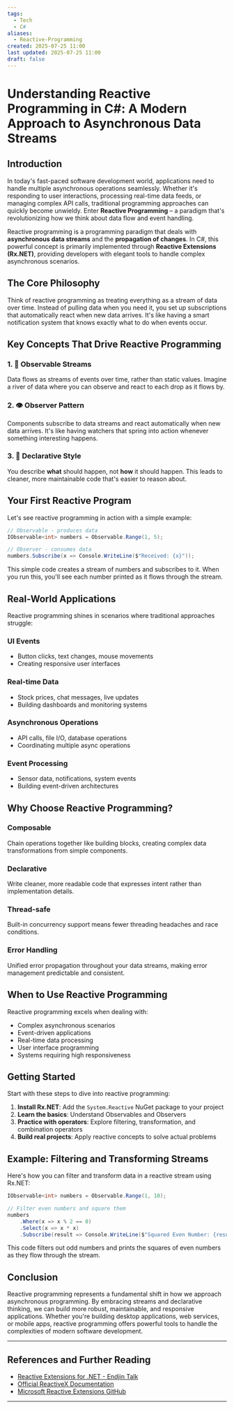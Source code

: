 ```yaml
---
tags:
  - Tech
  - C#
aliases:
  - Reactive-Programming
created: 2025-07-25 11:00
last updated: 2025-07-25 11:00
draft: false
---
```

# Understanding Reactive Programming in C#: A Modern Approach to Asynchronous Data Streams

## Introduction

In today's fast-paced software development world, applications need to handle multiple asynchronous operations seamlessly. Whether it's responding to user interactions, processing real-time data feeds, or managing complex API calls, traditional programming approaches can quickly become unwieldy. Enter **Reactive Programming** – a paradigm that's revolutionizing how we think about data flow and event handling.

Reactive programming is a programming paradigm that deals with **asynchronous data streams** and the **propagation of changes**. In C#, this powerful concept is primarily implemented through **Reactive Extensions (Rx.NET)**, providing developers with elegant tools to handle complex asynchronous scenarios.

## The Core Philosophy

Think of reactive programming as treating everything as a stream of data over time. Instead of pulling data when you need it, you set up subscriptions that automatically react when new data arrives. It's like having a smart notification system that knows exactly what to do when events occur.

## Key Concepts That Drive Reactive Programming

### 1. 🌊 Observable Streams
Data flows as streams of events over time, rather than static values. Imagine a river of data where you can observe and react to each drop as it flows by.

### 2. 👁️ Observer Pattern
Components subscribe to data streams and react automatically when new data arrives. It's like having watchers that spring into action whenever something interesting happens.

### 3. 📝 Declarative Style
You describe **what** should happen, not **how** it should happen. This leads to cleaner, more maintainable code that's easier to reason about.

## Your First Reactive Program

Let's see reactive programming in action with a simple example:

```csharp
// Observable - produces data
IObservable<int> numbers = Observable.Range(1, 5);

// Observer - consumes data
numbers.Subscribe(x => Console.WriteLine($"Received: {x}"));
```

This simple code creates a stream of numbers and subscribes to it. When you run this, you'll see each number printed as it flows through the stream.

## Real-World Applications

Reactive programming shines in scenarios where traditional approaches struggle:

### **UI Events**
- Button clicks, text changes, mouse movements
- Creating responsive user interfaces

### **Real-time Data**
- Stock prices, chat messages, live updates
- Building dashboards and monitoring systems

### **Asynchronous Operations**
- API calls, file I/O, database operations
- Coordinating multiple async operations

### **Event Processing**
- Sensor data, notifications, system events
- Building event-driven architectures

## Why Choose Reactive Programming?

### **Composable**
Chain operations together like building blocks, creating complex data transformations from simple components.

### **Declarative**
Write cleaner, more readable code that expresses intent rather than implementation details.

### **Thread-safe**
Built-in concurrency support means fewer threading headaches and race conditions.

### **Error Handling**
Unified error propagation throughout your data streams, making error management predictable and consistent.

## When to Use Reactive Programming

Reactive programming excels when dealing with:
- Complex asynchronous scenarios
- Event-driven applications
- Real-time data processing
- User interface programming
- Systems requiring high responsiveness

## Getting Started

Start with these steps to dive into reactive programming:

1. **Install Rx.NET**: Add the `System.Reactive` NuGet package to your project
2. **Learn the basics**: Understand Observables and Observers
3. **Practice with operators**: Explore filtering, transformation, and combination operators
4. **Build real projects**: Apply reactive concepts to solve actual problems

## Example: Filtering and Transforming Streams

Here's how you can filter and transform data in a reactive stream using Rx.NET:

```csharp
IObservable<int> numbers = Observable.Range(1, 10);

// Filter even numbers and square them
numbers
    .Where(x => x % 2 == 0)
    .Select(x => x * x)
    .Subscribe(result => Console.WriteLine($"Squared Even Number: {result}"));
```

This code filters out odd numbers and prints the squares of even numbers as they flow through the stream.

## Conclusion

Reactive programming represents a fundamental shift in how we approach asynchronous programming. By embracing streams and declarative thinking, we can build more robust, maintainable, and responsive applications. Whether you're building desktop applications, web services, or mobile apps, reactive programming offers powerful tools to handle the complexities of modern software development.

---

## References and Further Reading

- [Reactive Extensions for .NET - Endjin Talk](https://endjin.com/what-we-think/talks/reactive-extensions-for-dotnet)
- [Official ReactiveX Documentation](http://reactivex.io/)
- [Microsoft Reactive Extensions GitHub](https://github.com/dotnet/reactive)

---